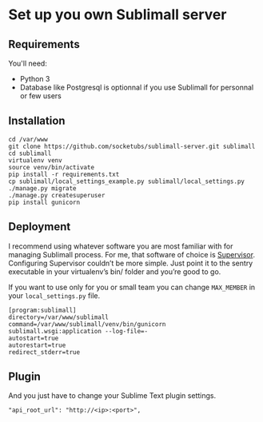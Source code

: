 # Set up you own Sublimall server

## Requirements

You'll need:
 - Python 3
 - Database like Postgresql is optionnal if you use Sublimall for personnal or few users
 
## Installation

```
cd /var/www
git clone https://github.com/socketubs/sublimall-server.git sublimall
cd sublimall
virtualenv venv
source venv/bin/activate
pip install -r requirements.txt
cp sublimall/local_settings_example.py sublimall/local_settings.py
./manage.py migrate
./manage.py createsuperuser
pip install gunicorn
```

## Deployment

I recommend using whatever software you are most familiar with for managing Sublimall process. For me, that software of choice is [Supervisor][0].
Configuring Supervisor couldn’t be more simple. Just point it to the sentry executable in your virtualenv’s bin/ folder and you’re good to go.

If you want to use only for you or small team you can change `MAX_MEMBER` in your `local_settings.py` file.

```
[program:sublimall]
directory=/var/www/sublimall
command=/var/www/sublimall/venv/bin/gunicorn sublimall.wsgi:application --log-file=-
autostart=true
autorestart=true
redirect_stderr=true
```

## Plugin

And you just have to change your Sublime Text plugin settings.

```
"api_root_url": "http://<ip>:<port>",
```

[0]: http://supervisord.org/
